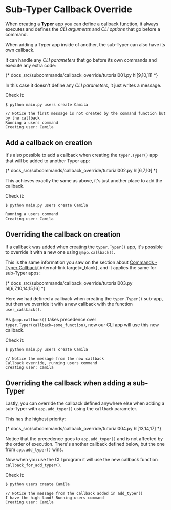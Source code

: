# Sub-Typer Callback Override

When creating a **Typer** app you can define a callback function, it always executes and defines the *CLI arguments* and *CLI options* that go before a command.

When adding a Typer app inside of another, the sub-Typer can also have its own callback.

It can handle any *CLI parameters* that go before its own commands and execute any extra code:

{* docs_src/subcommands/callback_override/tutorial001.py hl[9,10,11] *}

In this case it doesn't define any *CLI parameters*, it just writes a message.

Check it:

<div class="termy">

```console
$ python main.py users create Camila

// Notice the first message is not created by the command function but by the callback
Running a users command
Creating user: Camila
```

</div>

## Add a callback on creation

It's also possible to add a callback when creating the `typer.Typer()` app that will be added to another Typer app:

{* docs_src/subcommands/callback_override/tutorial002.py hl[6,7,10] *}

This achieves exactly the same as above, it's just another place to add the callback.

Check it:

<div class="termy">

```console
$ python main.py users create Camila

Running a users command
Creating user: Camila
```

</div>

## Overriding the callback on creation

If a callback was added when creating the `typer.Typer()` app, it's possible to override it with a new one using `@app.callback()`.

This is the same information you saw on the section about [Commands - Typer Callback](../commands/callback.md){.internal-link target=_blank}, and it applies the same for sub-Typer apps:

{* docs_src/subcommands/callback_override/tutorial003.py hl[6,7,10,14,15,16] *}

Here we had defined a callback when creating the `typer.Typer()` sub-app, but then we override it with a new callback with the function `user_callback()`.

As `@app.callback()` takes precedence over `typer.Typer(callback=some_function)`, now our CLI app will use this new callback.

Check it:

<div class="termy">

```console
$ python main.py users create Camila

// Notice the message from the new callback
Callback override, running users command
Creating user: Camila
```

</div>

## Overriding the callback when adding a sub-Typer

Lastly, you can override the callback defined anywhere else when adding a sub-Typer with `app.add_typer()` using the `callback` parameter.

This has the highest priority:

{* docs_src/subcommands/callback_override/tutorial004.py hl[13,14,17] *}

Notice that the precedence goes to `app.add_typer()` and is not affected by the order of execution. There's another callback defined below, but the one from `app.add_typer()` wins.

Now when you use the CLI program it will use the new callback function `callback_for_add_typer()`.

Check it:

<div class="termy">

```console
$ python users create Camila

// Notice the message from the callback added in add_typer()
I have the high land! Running users command
Creating user: Camila
```

</div>
